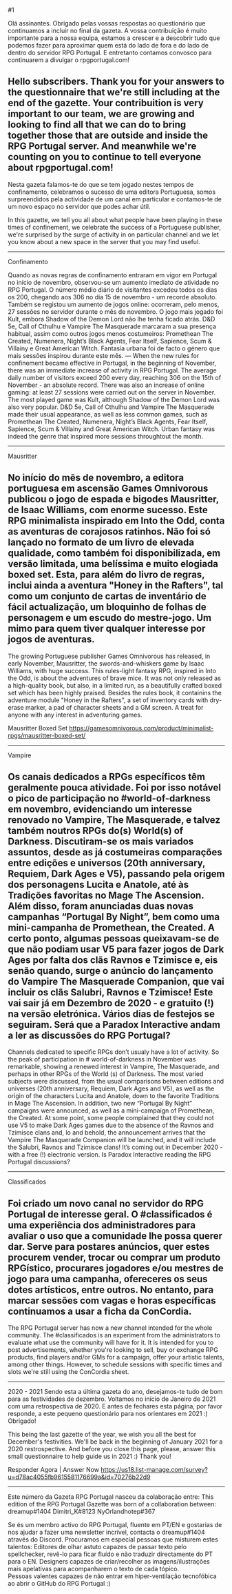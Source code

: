 
#1

Olá assinantes. Obrigado pelas vossas respostas ao questionário que continuamos a incluir no final da gazeta. A vossa contribuição é muito importante para a nossa equipa, estamos a crescer e a descobrir tudo que podemos fazer para aproximar quem está do lado de fora e do lado de dentro do servidor RPG Portugal. E entretanto contamos convosco para continuarem a divulgar o rpgportugal.com!

Hello subscribers. Thank you for your answers to the questionnaire that we're still including at the end of the gazette. Your contribuition is very important to our team, we are growing and looking to find all that we can do to bring together those that are outside and inside the RPG Portugal server. And meanwhile we're counting on you to continue to tell everyone about rpgportugal.com!
---

Nesta gazeta falamos-te do que se tem jogado nestes tempos de confinamento, celebramos o sucesso de uma editora Portuguesa, somos surpreendidos pela actividade de um canal em particular e contamos-te de um novo espaço no servidor que podes achar útil. 

In this gazette, we tell you all about what people have been playing in these times of confinement, we celebrate the success of a Portuguese publisher, we're surprised by the surge of activity in on particular channel and we let you know about a new space in the server that you may find useful.  

---

Confinamento

Quando as novas regras de confinamento entraram em vigor em Portugal no início de novembro, observou-se  um aumento imediato de atividade no RPG Portugal. O número médio diário de visitantes excedeu todos os dias os 200, chegando aos 306 no dia 15 de novembro - um recorde absoluto. Também se registou um aumento de jogos online: ocorreram, pelo menos, 27 sessões no servidor durante o mês de novembro. O jogo mais jogado foi Kult, embora Shadow of the Demon Lord não lhe tenha ficado atrás. D&D 5e, Call of Cthulhu e Vampire The Masquerade marcaram a sua presença habitual, assim como outros jogos menos costumeiros: Promethean The Created,  Numenera, Night’s Black Agents, Fear Itself, Sapience, Scum & Villainy e Great American Witch. Fantasia urbana foi de facto o género que mais sessões inspirou durante este mês.
—
When the new rules for confinement became effective in Portugal, in the beginning of November, there was an immediate increase of activity in RPG Portugal. The average daily number of visitors exceed 200 every day, reaching 306 on the 15th of November - an absolute record. There was also an increase of online gaming: at least 27 sessions were carried out on the server in November. The most played game was Kult, although Shadow of the Demon Lord was also very popular. D&D 5e, Call of Cthulhu and Vampire The Masquerade made their usual appearance, as well as less common games, such as Promethean The Created,  Numenera, Night’s Black Agents, Fear Itself, Sapience, Scum & Villainy and Great American Witch. Urban fantasy was indeed the genre that inspired more sessions throughtout the month. 

---

Mausritter

No início do mês de novembro, a editora portuguesa em ascensão Games Omnivorous publicou o jogo de espada e bigodes Mausritter, de Isaac Williams, com enorme sucesso. Este RPG minimalista inspirado em Into the Odd, conta as aventuras de corajosos ratinhos. Não foi só lançado no formato de um livro de elevada qualidade, como também foi disponibilizada, em versão limitada, uma belíssima e muito elogiada boxed set. Esta, para além do livro de regras, inclui ainda a aventura "Honey in the Rafters", tal como um conjunto de cartas de inventário de fácil actualização, um bloquinho de folhas de personagem e um escudo do mestre-jogo. Um mimo para quem tiver qualquer interesse por jogos de aventuras.
-
The growing Portuguese publisher Games Omnivorous has released, in early November, Mausritter, the swords-and-whiskers game by Isaac Williams, with huge success. This rules-light fantasy RPG, inspired in Into the Odd, is about the adventures of brave mice. It was not only released as a high-quality book, but also, in a limited run, as a beautifully crafted boxed set which has been highly praised. Besides the rules book, it containins the adventure module "Honey in the Rafters", a set of inventory cards with dry-erase marker, a pad of character sheets and a GM screen. A treat for anyone with any interest in adventuring games. 

Mausritter Boxed Set
https://gamesomnivorous.com/product/minimalist-rpgs/mausritter-boxed-set/

---

Vampire 

Os canais dedicados a RPGs específicos têm geralmente pouca atividade. Foi por isso notável o pico de participação no #world-of-darkness em novembro, evidenciando um interesse renovado no Vampire, The Masquerade, e talvez também noutros RPGs do(s) World(s) of Darkness. Discutiram-se os mais variados assuntos, desde as já costumeiras comparações entre edições e universos  (20th anniversary, Requiem, Dark Ages  e V5), passando pela origem dos personagens Lucita e Anatole, até às Tradições favoritas no Mage The Ascension. Além disso, foram anunciadas duas novas campanhas “Portugal By Night”,  bem como uma mini-campanha de Promethean, the Created. A certo ponto, algumas pessoas queixavam-se de que não podiam usar V5 para fazer jogos de Dark Ages por falta dos clãs Ravnos e Tzimisce e, eis senão quando, surge o anúncio do lançamento do Vampire The Masquerade Companion, que vai incluir os clãs Salubri, Ravnos e Tzimisce! Este vai sair já em Dezembro de 2020 - e gratuito (!) na versão eletrónica. Vários dias de festejos se seguiram. Será que a Paradox Interactive andam a ler as discussões do RPG Portugal?
-
Channels dedicated to specific RPGs don’t usualy have a lot of activity. So the peak of participation in # world-of-darkness in November was remarkable, showing a renewed interest in Vampire, The Masquerade, and perhaps in other RPGs of the World (s) of Darkness. The most varied subjects were discussed, from the usual comparisons between editions and universes (20th anniversary, Requiem, Dark Ages and V5), as well as the origin of the characters Lucita and Anatole, down to the favorite Traditions in Mage The Ascension. In addition, two new “Portugal By Night” campaigns were announced, as well as a mini-campaign of Promethean, the Created. At some point, some people complained that they could not use V5 to make Dark Ages games due to the absence of the Ravnos and Tzimisce clans and, lo and behold, the announcement arrives that the Vampire The Masquerade Companion will be launched, and it will include the Salubri, Ravnos and Tzimisce clans! It’s coming out in December 2020 - with a free (!) electronic version. Is Paradox Interactive reading the RPG Portugal discussions?

---

Classificados

Foi criado um novo canal no servidor do RPG Portugal de interesse geral. O #classificados é uma experiência dos administradores para avaliar o uso que a comunidade lhe possa querer dar. Serve para postares anúncios, quer estes procurem vender, trocar ou comprar um produto RPGístico, procurares jogadores e/ou mestres de jogo para uma campanha, ofereceres os seus dotes artísticos, entre outros. No entanto, para marcar sessões com vagas e horas específicas continuamos a usar a ficha da ConCordia.
-
The RPG Portugal server has now a new channel intended for the whole community. The #classificados is an experiment from the administrators to evaluate what use the community will have for it. It is intended for you to post advertisements, whether you're looking to sell, buy or exchange RPG products, find players and/or GMs for a campaign, offer your artistic talents, among other things. However, to schedule sessions with specific times and slots we're still using the ConCordia sheet. 

---

2020 - 2021
Sendo esta a última gazeta do ano, desejamos-te tudo de bom para as festividades de dezembro. Voltamos no início de Janeiro de 2021 com uma retrospectiva de 2020. E antes de fechares esta página, por favor responde, a este pequeno questionário para nos orientares em 2021 :) Obrigado!

This being the last gazette of the year, we wish you all the best for December's festivities. We'll be back in the beginning of January 2021 for a 2020 restrospective. And before you close this page, please, answer this small questionnaire to help guide us in 2021 :) Thank you!

Responder Agora | Answer Now
https://us18.list-manage.com/survey?u=d78ac4055fb9615581176699a&id=70276b22d9

---

Este número da Gazeta RPG Portugal nasceu da colaboração entre:
This edition of the RPG Portugal Gazette was born of a collaboration between:
dreamup#1404
Dimitri_K#8123
NyOrlandhotep#367

Se és um membro activo do RPG Portugal, fluente em PT/EN e gostarias de nos ajudar a fazer uma newsletter incrível, contacta o dreamup#1404 através do Discord. Procuramos em especial pessoas que misturem estes talentos:
Editores de olhar astuto capazes de passar texto pelo spellchecker, revê-lo para ficar fluído e não traduzir directamente do PT para o EN. 
Designers capazes de criar/recolher as imagens/ilustrações mais apelativas para acompanharem o texto de cada tópico.  
Pessoas valentes capazes de não entrar em hiper-ventilação tecnofóbica ao abrir o GitHub do RPG Portugal :) 
